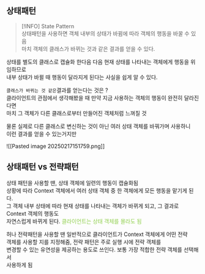   
## 상태패턴  
  
>[!INFO] State Pattern  
> 상태패턴을 사용하면 객체 내부의 상태가 바뀜에 따라 객체의 행동을 바꿀 수 있음  
> 마치 객체의 클래스가 바뀌는 것과 같은 결과를 얻을 수 있다.  
   
상태를 별도의 클래스로 캡슐화 한다음 다음 현재 상태를 나타내는 객체에게 행동을 위임하므로  
내부 상태가 바뀔 때 행동이 달라지게 된다는 사실을 쉽게 알 수 있다.  
  
`클래스가 바뀌는 것 같은`결과를 얻는다는 것은 ?  
클라이언트의 관점에서 생각해봤을 때 만약 지금 사용하는 객체의 행동이 완전히 달라진다면  
마치 그 객체가 다른 클래스로부터 만들어진 객체처럼 느껴질 것  
  
물론 실제로 다른 클래스로 변신하는 것이 아닌 여러 상태 객체를 바꿔가며 사용하니  
이런 결과를 얻을 수 있는거지만  
  
![[Pasted image 20250217151759.png]]


## 상태패턴 vs 전략패턴  

상태 패턴을 사용할 땐, 상태 객체에 일련의 행동이 캡슐화됨  
상황에 따라 Context 객체에서 여러 상태 객체 중 한 객체에게 모든 행동을 맡기게 된다.  
그 객체 내부 상태에 따라 현재 상태를 나타내는 객체가 바뀌게 되고, 그 결과로 Context 객체의 행동도  
자연스럽게 바뀌게 된다. <font color="#92d050">클라이언트는 상태 객체를 몰라도 됨 </font> 
  
허나 전략패턴을 사용할 땐 일반적으로 클라이언트가 Context 객체에게 어떤 전략  
객체를 사용할 지를 지정해줌, 전략 패턴은 주로 실행 시에 전략 객체를  
변경할 수 있는 유연성을 제공하는 용도로 쓰인다. 보통 가장 적합한 전략 객체를 선택해서  
사용하게 됨
